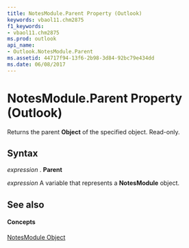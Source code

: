 ```yaml
---
title: NotesModule.Parent Property (Outlook)
keywords: vbaol11.chm2875
f1_keywords:
- vbaol11.chm2875
ms.prod: outlook
api_name:
- Outlook.NotesModule.Parent
ms.assetid: 44717f94-13f6-2b98-3d84-92bc79e434dd
ms.date: 06/08/2017
---
```



# NotesModule.Parent Property (Outlook)

Returns the parent **Object** of the specified object. Read-only.


## Syntax

 _expression_ . **Parent**

 _expression_ A variable that represents a **NotesModule** object.


## See also


#### Concepts


[NotesModule Object](notesmodule-object-outlook.md)


